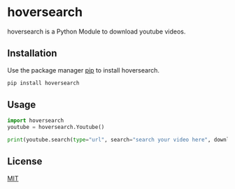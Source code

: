 # hoversearch

hoversearch is a Python Module to download youtube videos.
## Installation

Use the package manager [pip](https://pip.pypa.io/en/stable/) to install hoversearch.

```bash
pip install hoversearch
```

## Usage

```python
import hoversearch
youtube = hoversearch.Youtube()

print(youtube.search(type="url", search="search your video here", download="True", downloadformat="mp4"))

```

## License
[MIT](https://github.com/Miguel-cyber/hoversearch/blob/master/LICENSE)

